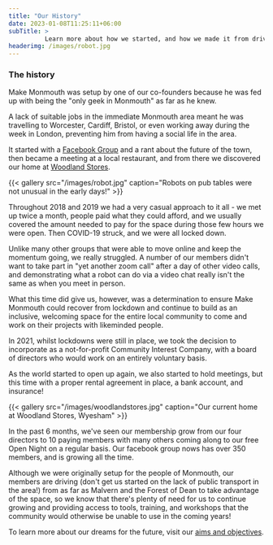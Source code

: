 ```yaml
---
title: "Our History"
date: 2023-01-08T11:25:11+06:00
subTitle: >
          Learn more about how we started, and how we made it from driving robots on tables in bars to our own small space in Wyesham
headerimg: /images/robot.jpg
---
```

### The history
Make Monmouth was setup by one of our co-founders because he was fed up with being the "only geek in Monmouth" as far as he knew.

A lack of suitable jobs in the immediate Monmouth area meant he was travelling to Worcester, Cardiff, Bristol, or even working away during the week in London, preventing him from having a social life in the area.

It started with a [Facebook Group](https://www.facebook.com/groups/makemonmouth) and a rant about the future of the town, then became a meeting at a local restaurant, and from there we discovered our home at [Woodland Stores](https://what3words.com/educates.obvious.foal).

{{< gallery src="/images/robot.jpg" caption="Robots on pub tables were not unusual in the early days!" >}}

Throughout 2018 and 2019 we had a very casual approach to it all - we met up twice a month, people paid what they could afford, and we usually covered the amount needed to pay for the space during those few hours we were open.  Then COVID-19 struck, and we were all locked down.

Unlike many other groups that were able to move online and keep the momentum going, we really struggled.  A number of our members didn't want to take part in "yet another zoom call" after a day of other video calls, and demonstrating what a robot can do via a video chat really isn't the same as when you meet in person.

What this time did give us, however, was a determination to ensure Make Monmouth could recover from lockdown and continue to build as an inclusive, welcoming space for the entire local community to come and work on their projects with likeminded people.

In 2021, whilst lockdowns were still in place, we took the decision to incorporate as a not-for-profit Community Interest Company, with a board of directors who would work on an entirely voluntary basis.

As the world started to open up again, we also started to hold meetings, but this time with a proper rental agreement in place, a bank account, and insurance!

{{< gallery src="/images/woodlandstores.jpg" caption="Our current home at Woodland Stores, Wyesham" >}}

In the past 6 months, we've seen our membership grow from our four directors to 10 paying members with many others coming along to our free Open Night on a regular basis.  Our facebook group nows has over 350 members, and is growing all the time.

Although we were originally setup for the people of Monmouth, our members are driving (don't get us started on the lack of public transport in the area!) from as far as Malvern and the Forest of Dean to take advantage of the space, so we know that there's plenty of need for us to continue growing and providing access to tools, training, and workshops that the community would otherwise be unable to use in the coming years!

To learn more about our dreams for the future, visit our [aims and objectives](/about/aims).
